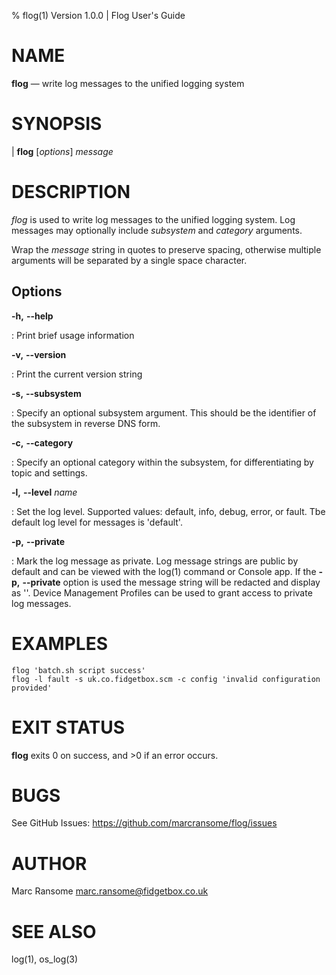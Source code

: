 % flog(1) Version 1.0.0 | Flog User's Guide

NAME
====

**flog** — write log messages to the unified logging system

SYNOPSIS
========

| **flog** [*options*] _message_

DESCRIPTION
===========

*flog* is used to write log messages to the unified logging system. Log messages may optionally include _subsystem_ and _category_ arguments.

Wrap the _message_ string in quotes to preserve spacing, otherwise multiple arguments will be separated by a single space character.

Options
-------

**-h,** **\--help**

:   Print brief usage information

**-v,** **\--version**

:   Print the current version string

**-s,** **\--subsystem**

:   Specify an optional subsystem argument. This should be the identifier of the subsystem in reverse DNS form.

**-c,** **\--category**

:   Specify an optional category within the subsystem, for differentiating by topic and settings.

**-l,** **\--level** _name_

:   Set the log level. Supported values: default, info, debug, error, or fault. Tbe default log level for messages is 'default'.

**-p,** **\--private**

:   Mark the log message as private. Log message strings are public by default and can be viewed with the log(1) command or Console app. If the **-p,** **--private** option is used the message string will be redacted and display as '<private>'. Device Management Profiles can be used to grant access to private log messages. 

EXAMPLES
========

    flog 'batch.sh script success'
    flog -l fault -s uk.co.fidgetbox.scm -c config 'invalid configuration provided'


EXIT STATUS
===========

**flog** exits 0 on success, and >0 if an error occurs.

BUGS
====

See GitHub Issues: https://github.com/marcransome/flog/issues

AUTHOR
======

Marc Ransome <marc.ransome@fidgetbox.co.uk>

SEE ALSO
========

log(1), os\_log(3)

